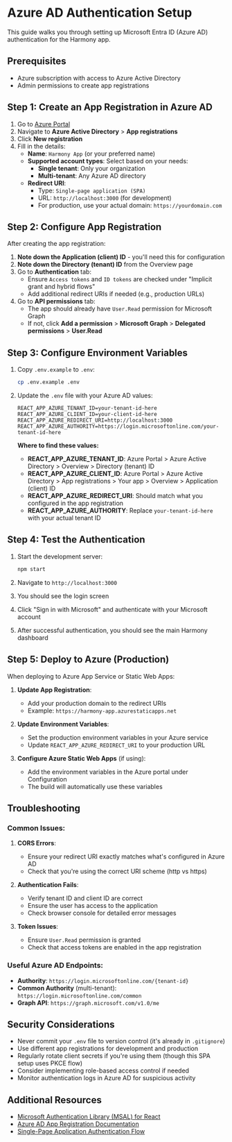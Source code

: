 # Azure AD Authentication Setup

This guide walks you through setting up Microsoft Entra ID (Azure AD) authentication for the Harmony app.

## Prerequisites

- Azure subscription with access to Azure Active Directory
- Admin permissions to create app registrations

## Step 1: Create an App Registration in Azure AD

1. Go to [Azure Portal](https://portal.azure.com)
2. Navigate to **Azure Active Directory** > **App registrations**
3. Click **New registration**
4. Fill in the details:
   - **Name**: `Harmony App` (or your preferred name)
   - **Supported account types**: Select based on your needs:
     - **Single tenant**: Only your organization
     - **Multi-tenant**: Any Azure AD directory
   - **Redirect URI**: 
     - Type: `Single-page application (SPA)`
     - URL: `http://localhost:3000` (for development)
     - For production, use your actual domain: `https://yourdomain.com`

## Step 2: Configure App Registration

After creating the app registration:

1. **Note down the Application (client) ID** - you'll need this for configuration
2. **Note down the Directory (tenant) ID** from the Overview page
3. Go to **Authentication** tab:
   - Ensure `Access tokens` and `ID tokens` are checked under "Implicit grant and hybrid flows"
   - Add additional redirect URIs if needed (e.g., production URLs)
4. Go to **API permissions** tab:
   - The app should already have `User.Read` permission for Microsoft Graph
   - If not, click **Add a permission** > **Microsoft Graph** > **Delegated permissions** > **User.Read**

## Step 3: Configure Environment Variables

1. Copy `.env.example` to `.env`:
   ```bash
   cp .env.example .env
   ```

2. Update the `.env` file with your Azure AD values:
   ```env
   REACT_APP_AZURE_TENANT_ID=your-tenant-id-here
   REACT_APP_AZURE_CLIENT_ID=your-client-id-here
   REACT_APP_AZURE_REDIRECT_URI=http://localhost:3000
   REACT_APP_AZURE_AUTHORITY=https://login.microsoftonline.com/your-tenant-id-here
   ```

   **Where to find these values:**
   - **REACT_APP_AZURE_TENANT_ID**: Azure Portal > Azure Active Directory > Overview > Directory (tenant) ID
   - **REACT_APP_AZURE_CLIENT_ID**: Azure Portal > Azure Active Directory > App registrations > Your app > Overview > Application (client) ID
   - **REACT_APP_AZURE_REDIRECT_URI**: Should match what you configured in the app registration
   - **REACT_APP_AZURE_AUTHORITY**: Replace `your-tenant-id-here` with your actual tenant ID

## Step 4: Test the Authentication

1. Start the development server:
   ```bash
   npm start
   ```

2. Navigate to `http://localhost:3000`
3. You should see the login screen
4. Click "Sign in with Microsoft" and authenticate with your Microsoft account
5. After successful authentication, you should see the main Harmony dashboard

## Step 5: Deploy to Azure (Production)

When deploying to Azure App Service or Static Web Apps:

1. **Update App Registration**:
   - Add your production domain to the redirect URIs
   - Example: `https://harmony-app.azurestaticapps.net`

2. **Update Environment Variables**:
   - Set the production environment variables in your Azure service
   - Update `REACT_APP_AZURE_REDIRECT_URI` to your production URL

3. **Configure Azure Static Web Apps** (if using):
   - Add the environment variables in the Azure portal under Configuration
   - The build will automatically use these variables

## Troubleshooting

### Common Issues:

1. **CORS Errors**: 
   - Ensure your redirect URI exactly matches what's configured in Azure AD
   - Check that you're using the correct URI scheme (http vs https)

2. **Authentication Fails**:
   - Verify tenant ID and client ID are correct
   - Ensure the user has access to the application
   - Check browser console for detailed error messages

3. **Token Issues**:
   - Ensure `User.Read` permission is granted
   - Check that access tokens are enabled in the app registration

### Useful Azure AD Endpoints:

- **Authority**: `https://login.microsoftonline.com/{tenant-id}`
- **Common Authority** (multi-tenant): `https://login.microsoftonline.com/common`
- **Graph API**: `https://graph.microsoft.com/v1.0/me`

## Security Considerations

- Never commit your `.env` file to version control (it's already in `.gitignore`)
- Use different app registrations for development and production
- Regularly rotate client secrets if you're using them (though this SPA setup uses PKCE flow)
- Consider implementing role-based access control if needed
- Monitor authentication logs in Azure AD for suspicious activity

## Additional Resources

- [Microsoft Authentication Library (MSAL) for React](https://github.com/AzureAD/microsoft-authentication-library-for-js/tree/dev/lib/msal-react)
- [Azure AD App Registration Documentation](https://docs.microsoft.com/en-us/azure/active-directory/develop/quickstart-register-app)
- [Single-Page Application Authentication Flow](https://docs.microsoft.com/en-us/azure/active-directory/develop/scenario-spa-overview)
